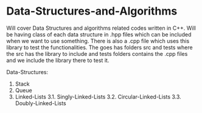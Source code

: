 # Data-Structures-and-Algorithms
Will cover Data Structures and algorithms related codes written in C++. 
Will be having class of each data structure in .hpp files which can be included when we want to use something. 
There is also a .cpp file which uses this library to test the functionalities. 
The goes has folders src and tests where the src has the library to include and tests folders contains the .cpp files and we include the library there to  test it. 

Data-Structures:
  1. Stack
  2. Queue
  3. Linked-Lists
    3.1. Singly-Linked-Lists
    3.2. Circular-Linked-Lists
    3.3. Doubly-Linked-Lists
